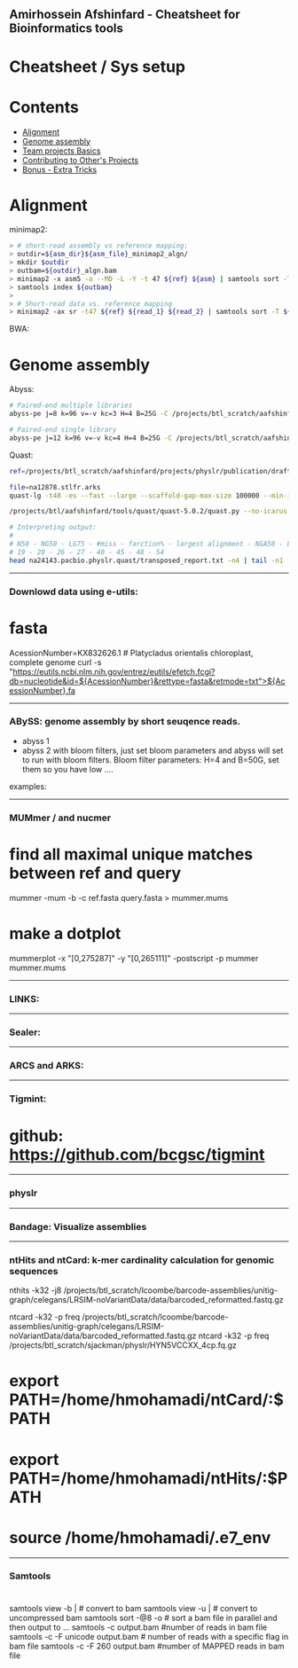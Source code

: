 ## Amirhossein Afshinfard - Cheatsheet for Bioinformatics tools


Cheatsheet / Sys setup
=====================

Contents
========

* [Alignment](#alignment)
* [Genome assembly](#genome-assembly)
* [Team projects Basics](#team-projects-basics)
* [Contributing to Other's Projects](#contributing-to-others-projects)
* [Bonus - Extra Tricks](#bonus---extra-tricks)


Alignment
==============
minimap2:
```bash
> # short-read assembly vs reference mapping:
> outdir=${asm_dir}${asm_file}_minimap2_algn/
> mkdir $outdir
> outbam=${outdir}_algn.bam
> minimap2 -x asm5 -a --MD -L -Y -t 47 ${ref} ${asm} | samtools sort -T ${outdir}/tmp -O bam -o ${outbam}
> samtools index ${outbam}
> 
> # Short-read data vs. reference mapping
> minimap2 -ax sr -t47 ${ref} ${read_1} ${read_2} | samtools sort -T ${outdir}/tmp -O bam -o ${outbam}
```

BWA:


Genome assembly
==============
Abyss:
```bash
# Paired-end multiple libraries
abyss-pe j=8 k=96 v=-v kc=3 H=4 B=25G -C /projects/btl_scratch/aafshinfard/projects/redcedar/runResult/abyss/kc3/k96/10M/ name=redCedar_ lib='lr1 lr2 lr3 lr4' lr1='/projects/btl_scratch/aafshinfard/projects/redcedar/subsample/non_random/10Mreadpairs/lr1_sub.fastq.gz' lr2='/projects/btl_scratch/aafshinfard/projects/redcedar/subsample/non_random/10Mreadpairs/lr2_sub.fastq.gz' lr3='/projects/btl_scratch/aafshinfard/projects/redcedar/subsample/non_random/10Mreadpairs/lr3_sub.fastq.gz' lr4='/projects/btl_scratch/aafshinfard/projects/redcedar/subsample/non_random/10Mreadpairs/lr4_sub.fastq.gz' |& tee  abyss_kc3_k96_10M.log &

# Paired-end single library
abyss-pe j=12 k=96 v=-v kc=4 H=4 B=25G -C /projects/btl_scratch/aafshinfard/projects/redcedar/runResult/abyss/linear/10M/kc4k96/ name=redCedar in='/projects/btl_scratch/aafshinfard/projects/redcedar/subsample/linear/10Mreadpairs_R1.fastq.gz /projects/btl_scratch/aafshinfard/projects/redcedar/subsample/linear/10Mreadpairs_R2.fastq.gz' |& tee abyss_kc4_k96_10M.log
```

Quast:
```bash
ref=/projects/btl_scratch/aafshinfard/projects/physlr/publication/drafts/grch38_no_Y_chromosome.fa

file=na12878.stlfr.arks
quast-lg -t48 -es --fast --large --scaffold-gap-max-size 100000 --min-identity 95 -R ${ref} -o ${file}.quast ${file}.fa

/projects/btl/aafshinfard/tools/quast/quast-5.0.2/quast.py --no-icarus a.lines.fasta -r $ref --large --threads 47 --output-dir quast-detailed 2>&1 | tee quast-detailed.log

# Interpreting output:
# 
# N50 - NG50 - LG75 - #miss - farction% - largest alignment - NGA50 - LGA75
# 19 - 20 - 26 - 27 - 40 - 45 - 48 - 54 
head na24143.pacbio.physlr.quast/transposed_report.txt -n4 | tail -n1 | awk '{print $19" - "$20" - "$26" - "$27" - "$40" - "$45" - "$48" - "$54}'
```

_________________________________
### Downlowd data using e-utils:
# fasta 
AcessionNumber=KX832626.1 # Platycladus orientalis chloroplast, complete genome
curl -s  "https://eutils.ncbi.nlm.nih.gov/entrez/eutils/efetch.fcgi?db=nucleotide&id=${AcessionNumber}&rettype=fasta&retmode=txt">${AcessionNumber}.fa

_________________________________
### ABySS: genome assembly by short seuqence reads.
- abyss 1
- abyss 2 with bloom filters, just set bloom parameters and abyss will set to run with bloom filters.
Bloom filter parameters: H=4 and B=50G, set them so you have low ....

examples:

_________________________________
### MUMmer / and nucmer
# find all maximal unique matches between ref and query
mummer -mum -b -c ref.fasta query.fasta > mummer.mums
# make a dotplot
mummerplot -x "[0,275287]" -y "[0,265111]" -postscript -p mummer mummer.mums
_________________________________


### LINKS:

_________________________________
### Sealer:

_________________________________
### ARCS and ARKS:


_________________________________
### Tigmint:
# github: https://github.com/bcgsc/tigmint


_________________________________
### physlr

_________________________________
### Bandage: Visualize assemblies

_________________________________
### ntHits and ntCard: k-mer cardinality calculation for genomic sequences

nthits -k32 -j8 /projects/btl_scratch/lcoombe/barcode-assemblies/unitig-graph/celegans/LRSIM-noVariantData/data/barcoded_reformatted.fastq.gz

ntcard -k32 -p freq /projects/btl_scratch/lcoombe/barcode-assemblies/unitig-graph/celegans/LRSIM-noVariantData/data/barcoded_reformatted.fastq.gz
ntcard -k32 -p freq /projects/btl_scratch/sjackman/physlr/HYN5VCCXX_4cp.fq.gz


# export PATH=/home/hmohamadi/ntCard/:$PATH
# export PATH=/home/hmohamadi/ntHits/:$PATH
# source /home/hmohamadi/.e7_env

_________________________________
### Samtools
#
samtools view -b |			# convert to bam
samtools view -u |			# convert to uncompressed bam
samtools sort -@8 -o			# sort a bam file in parallel and then output to ...
samtools -c output.bam 			#number of reads in bam file
samtools -c -F unicode output.bam 	# number of reads with a specific flag in bam file 
samtools -c -F 260 output.bam 		#number of MAPPED reads in bam file



